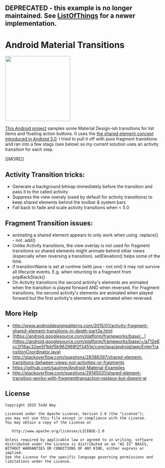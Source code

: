 ## DEPRECATED - this example is no longer maintained.  See [ListOfThings](https://github.com/toddway/ListOfThings) for a newer implementation.

# Android Material Transitions


<img src="https://raw.githubusercontent.com/toddway/MaterialTransitions/master/img/activity-transitions.gif" style="width:210px;border:1px solid #eeeeee"/>

[This Android project](https://github.com/toddway/MaterialTransitions) samples some Material Design-ish transitions for list items and floating action buttons.  It uses the
[the shared element concept introduced in Android 5.0](https://developer.android.com/training/material/animations.html).  I tried to pull it off with pure fragment transitions and ran into a few stags (see below)
so my current solution uses an activity transition for each step.

[[MORE]]

## Activity Transition tricks:

- Generate a background bitmap immediately before the transition and pass it to the called activity
- Suppress the view overaly (used by default for activity transitions) to keep shared elements behind the toolbar & system bars
- Fall back to fade and scale activity transitions when < 5.0

## Fragment Transition issues:

- animating a shared element appears to only work when using .replace() - not .add()
- Unlike Activity transitions, the view overlay is not used for fragment transitions so shared elements
  might animate behind other views (especially when reversing a transition).  setElevation() helps some of the time.
- if transitionName is set at runtime (with java - not xml) it may not survive all lifecycle events.
  E.g. when returning to a fragment from popBackStack()
- On Activity transitions the second activity's elements are animated when the transition is played forward AND
when reversed.  For Fragment transitions, the second activity's elements are animated when played forward but
the first activity's elements are animated when reversed.

## More Help
- http://www.androiddesignpatterns.com/2015/01/activity-fragment-shared-element-transitions-in-depth-part3a.html
- [https://android.googlesource.com/platform/frameworks/base/...](https://android.googlesource.com/platform/frameworks/base/+/a712e8cc2f16ac32ee5f1bbf5b962969f2f3451e/core/java/android/app/EnterTransitionCoordinator.java)
- http://stackoverflow.com/questions/28386397/shared-element-transitions-between-views-not-activities-or-fragments
- https://github.com/saulmm/Android-Material-Examples
- http://stackoverflow.com/questions/29145031/shared-element-transition-works-with-fragmenttransaction-replace-but-doesnt-w

License
-------

    Copyright 2015 Todd Way

    Licensed under the Apache License, Version 2.0 (the "License");
    you may not use this file except in compliance with the License.
    You may obtain a copy of the License at

       http://www.apache.org/licenses/LICENSE-2.0

    Unless required by applicable law or agreed to in writing, software
    distributed under the License is distributed on an "AS IS" BASIS,
    WITHOUT WARRANTIES OR CONDITIONS OF ANY KIND, either express or implied.
    See the License for the specific language governing permissions and
    limitations under the License.
